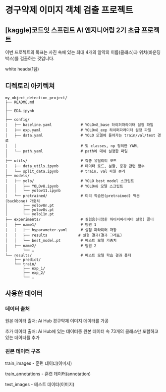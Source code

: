 # 경구약제 이미지 객체 검출 프로젝트
## [kaggle]코드잇 스프린트 AI 엔지니어링 2기 초급 프로젝트
이번 프로젝트의 목표는 사진 속에 있는 최대 4개의 알약의 이름(클래스)과 위치(바운딩 박스)를 검출하는 것입니다.

white heads(1팀)

## 디렉토리 아키텍쳐
```
my_object_detection_project/
├── README.md
│
├── EDA.ipynb
│
├── config/
│   ├── baseline.yaml             # YOLOv8_base 하이퍼파라미터 설정 파일
│   ├── exp.yaml                  # YOLOv8_exp 하이퍼파라미터 설정 파일
│   ├── data.yaml                 # YOLO 모델에 들어가는 train/val/test 경로
│   │                             # 및 classes, np 정의한 YAML
│   └── path.yaml                 # path에 대해 설정한 파일
│
├── utils/                        # 각종 유틸리티 코드
│   ├── data_utils.ipynb          # 데이터 로드, 분할, 증강 관련 함수
│   └── split_data.ipynb          # train, val 파일 분리
├── models/
│   ├── yolo/                     # YOLO best model 스크립트
│   │   ├── YOLOv8.ipynb          # YOLOv8 모델 스크립트   
│   │   └── yolov11.ipynb
│   └── pretrained/               # 미리 학습된(pretrained) 백본(backbone) 가중치
│       ├── yolov8n.pt
│       ├── yolov8s.pt
│       └── yolo11n.pt
├── experiments/                  # 실험용(다양한 하이퍼파라미터 실험) 폴더
│   ├── name1/                    # 팀원 1
│   │   ├── hyparameter.yaml      # 실험 파라미터 저장
│   │   ├── results              # 실험 결과(결과 그래프)
│   │   └── best_model.pt         # 베스트 모델 가중치
│   ├── name2/                    # 팀원 2
│       └── …
└── results/                      # 베스트 모델 학습 결과 폴더
    ├── predict/
    └── train/
        ├── exp_1/
        ├── exp_2/
        └── …
```

## 사용한 데이터
### 데이터 출처
원본 데이터 출처: Ai Hub 경구약제 이미지 데이터를 가공

추가 데이터 출처: Ai Hub에 있는 데이터중 원본 데이터 속 73개의 클래스만 포함하고 있는 데이터를 추가
### 원본 데이터 구조
train_images - 훈련 데이터(이미지)

train_annotations - 훈련 데이터(annotation)

test_images - 테스트 데이터(이미지)
